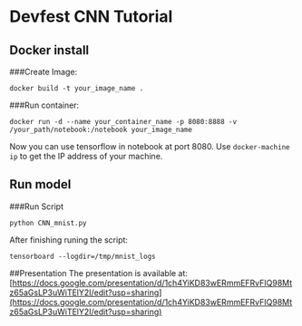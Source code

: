# Devfest CNN Tutorial
## Docker install
###Create Image:
```
docker build -t your_image_name .
```
###Run container:
```
docker run -d --name your_container_name -p 8080:8888 -v /your_path/notebook:/notebook your_image_name
```
Now you can use tensorflow in notebook at port 8080. Use ```docker-machine ip``` to get the IP address of your machine.
## Run model
###Run Script
```
python CNN_mnist.py 
```
After finishing runing the script:

```
tensorboard --logdir=/tmp/mnist_logs
```
##Presentation
The presentation is available at: [https://docs.google.com/presentation/d/1ch4YiKD83wERmmEFRvFIQ98Mtz65aGsLP3uWiTElY2I/edit?usp=sharing](https://docs.google.com/presentation/d/1ch4YiKD83wERmmEFRvFIQ98Mtz65aGsLP3uWiTElY2I/edit?usp=sharing)
